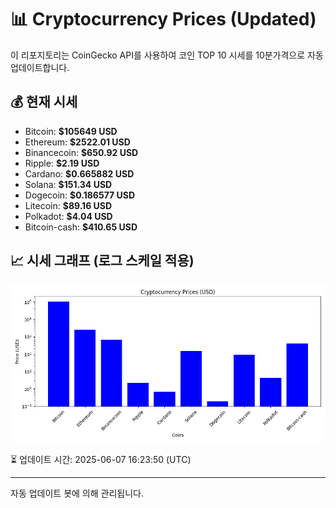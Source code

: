 
# 📊 Cryptocurrency Prices (Updated)

이 리포지토리는 CoinGecko API를 사용하여 코인 TOP 10 시세를 10분가격으로 자동 업데이트합니다.

## 💰 현재 시세
- Bitcoin: **$105649 USD**
- Ethereum: **$2522.01 USD**
- Binancecoin: **$650.92 USD**
- Ripple: **$2.19 USD**
- Cardano: **$0.665882 USD**
- Solana: **$151.34 USD**
- Dogecoin: **$0.186577 USD**
- Litecoin: **$89.16 USD**
- Polkadot: **$4.04 USD**
- Bitcoin-cash: **$410.65 USD**

## 📈 시세 그래프 (로그 스케일 적용)
![Crypto Prices](crypto_prices.png)

⏳ 업데이트 시간: 2025-06-07 16:23:50 (UTC)

---
자동 업데이트 봇에 의해 관리됩니다.
